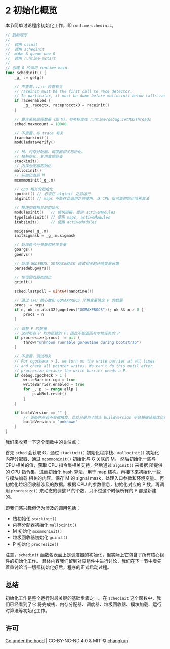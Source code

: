 # 2 初始化概览

本节简单讨论程序初始化工作，即 `runtime·schedinit`。

```go
// 启动顺序
//
//	调用 osinit
//	调用 schedinit
//	make & queue new G
//	调用 runtime·mstart
//
// 创建 G 的调用 runtime·main.
func schedinit() {
	_g_ := getg()

	// 不重要，race 检查有关
	// raceinit must be the first call to race detector.
	// In particular, it must be done before mallocinit below calls racemapshadow.
	if raceenabled {
		_g_.racectx, raceprocctx0 = raceinit()
	}

	// 最大系统线程数量（即 M），参考标准库 runtime/debug.SetMaxThreads
	sched.maxmcount = 10000

	// 不重要，与 trace 有关
	tracebackinit()
	moduledataverify()

	// 栈、内存分配器、调度器相关初始化。
	// 栈初始化，复用管理链表
	stackinit()
	// 内存分配器初始化
	mallocinit()
	// 初始化当前 M
	mcommoninit(_g_.m)

	// cpu 相关的初始化
	cpuinit() // 必须在 alginit 之前运行
	alginit() // maps 不能在此调用之前使用，从 CPU 指令集初始化哈希算法

	// 模块加载相关的初始化
	modulesinit()   // 模块链接，提供 activeModules
	typelinksinit() // 使用 maps, activeModules
	itabsinit()     // 使用 activeModules

	msigsave(_g_.m)
	initSigmask = _g_.m.sigmask

	// 处理命令行参数和环境变量
	goargs()
	goenvs()

	// 处理 GODEBUG、GOTRACEBACK 调试相关的环境变量设置
	parsedebugvars()

	// 垃圾回收器初始化
	gcinit()

	sched.lastpoll = uint64(nanotime())

	// 通过 CPU 核心数和 GOMAXPROCS 环境变量确定 P 的数量
	procs := ncpu
	if n, ok := atoi32(gogetenv("GOMAXPROCS")); ok && n > 0 {
		procs = n
	}

	// 调整 P 的数量
	// 这时所有 P 均为新建的 P，因此不能返回有本地任务的 P
	if procresize(procs) != nil {
		throw("unknown runnable goroutine during bootstrap")
	}

	// 不重要，调试相关
	// For cgocheck > 1, we turn on the write barrier at all times
	// and check all pointer writes. We can't do this until after
	// procresize because the write barrier needs a P.
	if debug.cgocheck > 1 {
		writeBarrier.cgo = true
		writeBarrier.enabled = true
		for _, p := range allp {
			p.wbBuf.reset()
		}
	}

	if buildVersion == "" {
		// 该条件永远不会被触发，此处只是为了防止 buildVersion 不会被编译器优化移除掉。
		buildVersion = "unknown"
	}
}
```

我们来收紧一下这个函数中的关注点：

首先 `sched` 会获取 G，通过 `stackinit()` 初始化程序栈、`mallocinit()` 初始化
内存分配器、通过 `mcommoninit()` 初始化与 G 关联的 M。
然后初始化一些与 CPU 相关的值，获取 CPU 指令集相关支持，然后通过 `alginit()` 来根据
所提供的 CPU 指令集，进而初始化 hash 算法，用于 map 结构。再接下来初始化一些与模块加载
相关的内容、保存 M 的 signal mask，处理入口参数和环境变量。
再初始化垃圾回收器涉及的数据。根据 CPU 的参数信息，初始化对应的 P 数，再调用 
`procresize()` 来动态的调整 P 的个数，只不过这个时候所有的 P 都是新建的。

即我们感兴趣但仍为涉及的调用包括：

- 栈初始化 `stackinit()`
- 内存分配器初始化 `mallocinit()`
- M 初始化 `mcommoninit()`
- 垃圾回收器初始化 `gcinit()`
- P 初始化 `procresize()`

注意，`schedinit` 函数名表面上是调度器的初始化，但实际上它包含了所有核心组件的初始化工作。
具体内容我们留到对应组件中进行讨论，我们在下一节中着先着重讨论当一切都初始化好后，程序的正式启动过程。

## 总结

初始化工作是整个运行时最关键的基础步骤之一。在 `schedinit` 这个函数中，我们已经看到了它
将完成栈、内存分配器、调度器、垃圾回收器、模块加载、运行时算法等初始化工作。

## 许可

[Go under the hood](https://github.com/changkun/go-under-the-hood) | CC-BY-NC-ND 4.0 & MIT &copy; [changkun](https://changkun.de)